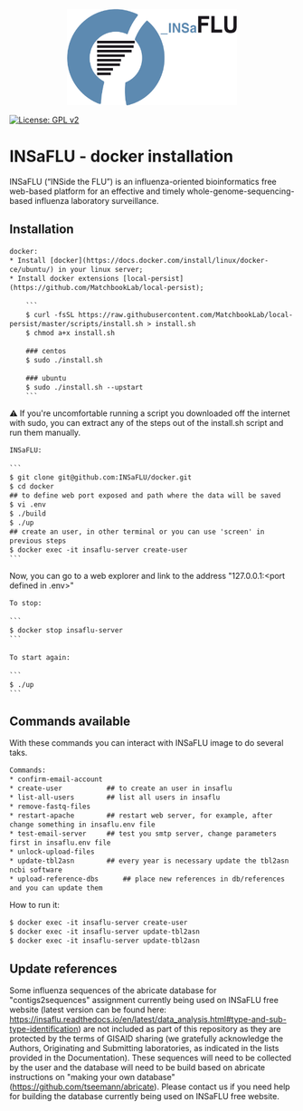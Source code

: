<p align="center"><img src="logo/logo_insaflu.png" alt="INSaFLU" width="300"></p>


[![License: GPL v2](https://img.shields.io/badge/License-GPL%20v2-blue.svg)](https://www.gnu.org/licenses/old-licenses/gpl-2.0.en.html)


# INSaFLU - docker installation
INSaFLU (“INSide the FLU”) is an influenza-oriented bioinformatics free web-based platform for an effective and timely whole-genome-sequencing-based influenza laboratory surveillance.


## Installation

	docker:
	* Install [docker](https://docs.docker.com/install/linux/docker-ce/ubuntu/) in your linux server;
	* Install docker extensions [local-persist](https://github.com/MatchbookLab/local-persist);

		```
		$ curl -fsSL https://raw.githubusercontent.com/MatchbookLab/local-persist/master/scripts/install.sh > install.sh
		$ chmod a+x install.sh

		### centos
		$ sudo ./install.sh

		### ubuntu
		$ sudo ./install.sh --upstart
		```

:warning: If you're uncomfortable running a script you downloaded off the internet with sudo, you can extract any of the steps out of the install.sh script and run them manually.

	INSaFLU:

	```
	$ git clone git@github.com:INSaFLU/docker.git
	$ cd docker
	## to define web port exposed and path where the data will be saved
	$ vi .env
	$ ./build
	$ ./up
	## create an user, in other terminal or you can use 'screen' in previous steps
	$ docker exec -it insaflu-server create-user
	```

Now, you can go to a web explorer and link to the address "127.0.0.1:<port defined in .env>"

	To stop:

	```
	$ docker stop insaflu-server
	```

	To start again:

	```
	$ ./up
	```

## Commands available

With these commands you can interact with INSaFLU image to do several taks.

	Commands:
	* confirm-email-account
	* create-user			## to create an user in insaflu
	* list-all-users		## list all users in insaflu
	* remove-fastq-files		
	* restart-apache		## restart web server, for example, after change something in insaflu.env file
	* test-email-server		## test you smtp server, change parameters first in insaflu.env file
	* unlock-upload-files		
	* update-tbl2asn		## every year is necessary update the tbl2asn ncbi software
	* upload-reference-dbs		## place new references in db/references and you can update them
 
How to run it:

```
$ docker exec -it insaflu-server create-user
$ docker exec -it insaflu-server update-tbl2asn
$ docker exec -it insaflu-server update-tbl2asn
```

## Update references


Some influenza sequences of the abricate database for "contigs2sequences" assignment currently being used on INSaFLU free website (latest version can be found here: https://insaflu.readthedocs.io/en/latest/data_analysis.html#type-and-sub-type-identification) are not included as part of this repository as they are protected by the terms of GISAID sharing (we gratefully acknowledge the Authors, Originating and Submitting laboratories, as indicated in the lists provided in the Documentation). These sequences will need to be collected by the user and the database will need to be build based on abricate instructions on "making your own database" (https://github.com/tseemann/abricate). Please contact us if you need help for building the database currently being used on INSaFLU free website.


